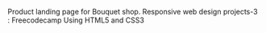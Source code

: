 Product landing page for Bouquet shop.
Responsive web design projects-3 : Freecodecamp
Using HTML5 and CSS3